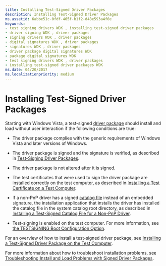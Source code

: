 ```yaml
---
title: Installing Test-Signed Driver Packages
description: Installing Test-Signed Driver Packages
ms.assetid: 6abbe51c-0fdf-465f-b1f2-d48e593a4f0e
keywords:
- test signing drivers WDK , installing test-signed driver packages
- driver signing WDK , driver packages
- signing drivers WDK , driver packages
- digital signatures WDK , driver packages
- signatures WDK , driver packages
- driver package digital signatures WDK
- package digital signatures WDK
- test signing drivers WDK , driver packages
- installing test-signed driver packages WDK
ms.date: 04/20/2017
ms.localizationpriority: medium
---
```


# Installing Test-Signed Driver Packages


Starting with Windows Vista, a test-signed [driver package](driver-packages.md) should install and load without user interaction if the following conditions are true:

-   The driver package complies with the generic requirements of Windows Vista and later versions of Windows.

-   The driver package is signed and the signature is verified, as described in [Test-Signing Driver Packages](test-signing-driver-packages.md).

-   The driver package is not altered after it is signed.

-   The test certificates that were used to sign the driver package are installed correctly on the test computer, as described in [Installing a Test Certificate on a Test Computer](installing-a-test-certificate-on-a-test-computer.md).

-   If a non-PnP driver has a signed [catalog file](catalog-files.md) instead of an embedded signature, the installation application that installs the driver has installed the catalog file in the system catalog root directory, as described in [Installing a Test-Signed Catalog File for a Non-PnP Driver](installing-a-test-signed-catalog-file-for-a-non-pnp-driver.md).

-   Test-signing is enabled on the test computer. For more information, see [the TESTSIGNING Boot Configuration Option](the-testsigning-boot-configuration-option.md).

For an overview of how to install a test-signed driver package, see [Installing a Test-Signed Driver Package on the Test Computer](installing-a-test-signed-driver-package-on-the-test-computer.md).

For more information about how to troubleshoot installation problems, see [Troubleshooting Install and Load Problems with Signed Driver Packages](./detecting-driver-load-errors.md).

 

